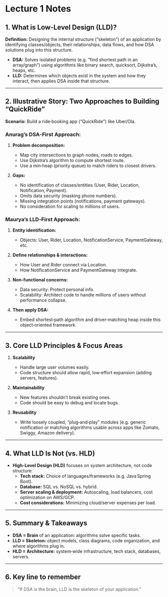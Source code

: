 # Lecture 1 Notes

## 1. What is Low‑Level Design (LLD)?

**Definition:** Designing the internal structure (“skeleton”) of an application by identifying classes/objects, their relationships, data flows, and how DSA solutions plug into this structure.

- **DSA:** Solves isolated problems (e.g. “find shortest path in an array/graph”) using algorithms like binary search, quicksort, Dijkstra’s, heaps, etc.
- **LLD:** Determines which objects exist in the system and how they interact, then applies DSA inside that structure.

---

## 2. Illustrative Story: Two Approaches to Building “QuickRide”

**Scenario:** Build a ride‑booking app (“QuickRide”) like Uber/Ola.

### Anurag’s DSA‑First Approach:

1. **Problem decomposition:**
   - Map city intersections to graph nodes, roads to edges.
   - Use Dijkstra’s algorithm to compute shortest route.
   - Use a min‑heap (priority queue) to match riders to closest drivers.

2. **Gaps:**
   - No identification of classes/entities (User, Rider, Location, Notification, Payment).
   - Omits data security (masking phone numbers).
   - Missing integration points (notifications, payment gateways).
   - No consideration for scaling to millions of users.

### Maurya’s LLD‑First Approach:

1. **Entity identification:**
   - Objects: User, Rider, Location, NotificationService, PaymentGateway, etc.

2. **Define relationships & interactions:**
   - How User and Rider connect via Location.
   - How NotificationService and PaymentGateway integrate.

3. **Non‑functional concerns:**
   - Data security: Protect personal info.
   - Scalability: Architect code to handle millions of users without performance collapse.

4. **Then apply DSA:**
   - Embed shortest‑path algorithm and driver‑matching heap inside this object‑oriented framework.

---

## 3. Core LLD Principles & Focus Areas

1. **Scalability**
   - Handle large user volumes easily.
   - Code structure should allow rapid, low‑effort expansion (adding servers, features).

2. **Maintainability**
   - New features shouldn’t break existing ones.
   - Code should be easy to debug and locate bugs.

3. **Reusability**
   - Write loosely coupled, “plug‑and‑play” modules (e.g. generic notification or matching algorithms usable across apps like Zomato, Swiggy, Amazon delivery).

---

## 4. What LLD Is Not (vs. HLD)

- **High‑Level Design (HLD)** focuses on system architecture, not code structure:
  - **Tech stack:** Choice of languages/frameworks (e.g. Java Spring Boot).
  - **Database:** SQL vs. NoSQL vs. hybrid.
  - **Server scaling & deployment:** Autoscaling, load balancers, cost optimization on AWS/GCP.
  - **Cost considerations:** Minimizing cloud/server expenses per load.

---

## 5. Summary & Takeaways

- **DSA = Brain** of an application: algorithms solve specific tasks.
- **LLD = Skeleton:** object models, class diagrams, code organization, and where algorithms plug in.
- **HLD = Architecture:** system‑wide infrastructure, tech stack, databases, servers.

---

## 6. Key line to remember

> “If DSA is the brain, LLD is the skeleton of your application.”